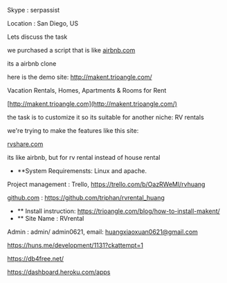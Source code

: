 Skype : serpassist

Location : San Diego, US

Lets discuss the task

we purchased a script that is like [airbnb.com](http://airbnb.com/)

its a airbnb clone

here is the demo site: http://makent.trioangle.com/

Vacation Rentals, Homes, Apartments & Rooms for Rent

[http://makent.trioangle.com](http://makent.trioangle.com/)

the task is to customize it so its suitable for another niche: RV rentals

we're trying to make the features like this site:

[rvshare.com](http://rvshare.com/)

its like airbnb, but for rv rental instead of house rental

- \*\*System Requiremensts: Linux and apache.

Project management : Trello, https://trello.com/b/OazRWeMl/rvhuang

[github.com](http://github.com/) : https://github.com/triphan/rvrental_huang

- \*\* Install instruction: https://trioangle.com/blog/how-to-install-makent/
- \*\* Site Name : RVrental

Admin : admin/ admin0621, email: [huangxiaoxuan0621@gmail.com](mailto:huangxiaoxuan0621@gmail.com)

https://huns.me/development/1131?ckattempt=1

https://db4free.net/

https://dashboard.heroku.com/apps

